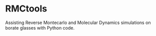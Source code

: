 # RMCtools

Assisting Reverse Montecarlo and Molecular Dynamics simulations on borate glasses with Python code. 